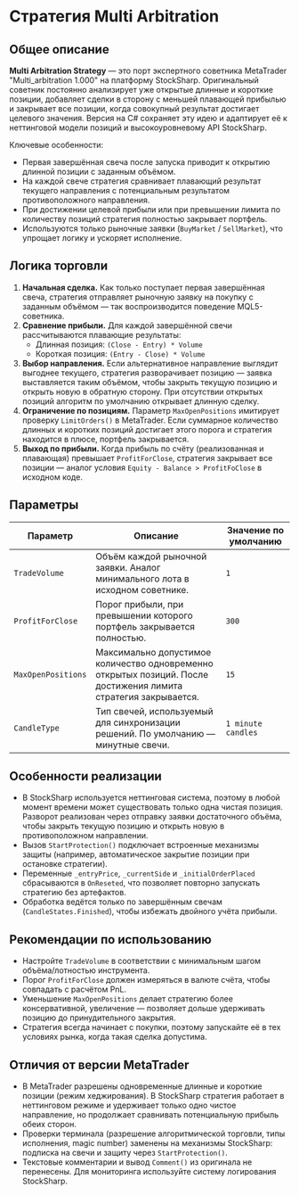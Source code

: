 # Стратегия Multi Arbitration

## Общее описание
**Multi Arbitration Strategy** — это порт экспертного советника MetaTrader "Multi_arbitration 1.000" на платформу StockSharp. Оригинальный советник постоянно анализирует уже открытые длинные и короткие позиции, добавляет сделки в сторону с меньшей плавающей прибылью и закрывает все позиции, когда совокупный результат достигает целевого значения. Версия на C# сохраняет эту идею и адаптирует её к неттинговой модели позиций и высокоуровневому API StockSharp.

Ключевые особенности:
- Первая завершённая свеча после запуска приводит к открытию длинной позиции с заданным объёмом.
- На каждой свече стратегия сравнивает плавающий результат текущего направления с потенциальным результатом противоположного направления.
- При достижении целевой прибыли или при превышении лимита по количеству позиций стратегия полностью закрывает портфель.
- Используются только рыночные заявки (`BuyMarket` / `SellMarket`), что упрощает логику и ускоряет исполнение.

## Логика торговли
1. **Начальная сделка.** Как только поступает первая завершённая свеча, стратегия отправляет рыночную заявку на покупку с заданным объёмом — так воспроизводится поведение MQL5-советника.
2. **Сравнение прибыли.** Для каждой завершённой свечи рассчитываются плавающие результаты:
   - Длинная позиция: `(Close - Entry) * Volume`
   - Короткая позиция: `(Entry - Close) * Volume`
3. **Выбор направления.** Если альтернативное направление выглядит выгоднее текущего, стратегия разворачивает позицию — заявка выставляется таким объёмом, чтобы закрыть текущую позицию и открыть новую в обратную сторону. При отсутствии открытых позиций алгоритм по умолчанию открывает длинную сделку.
4. **Ограничение по позициям.** Параметр `MaxOpenPositions` имитирует проверку `LimitOrders()` в MetaTrader. Если суммарное количество длинных и коротких позиций достигает этого порога и стратегия находится в плюсе, портфель закрывается.
5. **Выход по прибыли.** Когда прибыль по счёту (реализованная и плавающая) превышает `ProfitForClose`, стратегия закрывает все позиции — аналог условия `Equity - Balance > ProfitFoClose` в исходном коде.

## Параметры
| Параметр | Описание | Значение по умолчанию |
| -------- | -------- | --------------------- |
| `TradeVolume` | Объём каждой рыночной заявки. Аналог минимального лота в исходном советнике. | `1` |
| `ProfitForClose` | Порог прибыли, при превышении которого портфель закрывается полностью. | `300` |
| `MaxOpenPositions` | Максимально допустимое количество одновременно открытых позиций. После достижения лимита стратегия закрывается. | `15` |
| `CandleType` | Тип свечей, используемый для синхронизации решений. По умолчанию — минутные свечи. | `1 minute candles` |

## Особенности реализации
- В StockSharp используется неттинговая система, поэтому в любой момент времени может существовать только одна чистая позиция. Разворот реализован через отправку заявки достаточного объёма, чтобы закрыть текущую позицию и открыть новую в противоположном направлении.
- Вызов `StartProtection()` подключает встроенные механизмы защиты (например, автоматическое закрытие позиции при остановке стратегии).
- Переменные `_entryPrice`, `_currentSide` и `_initialOrderPlaced` сбрасываются в `OnReseted`, что позволяет повторно запускать стратегию без артефактов.
- Обработка ведётся только по завершённым свечам (`CandleStates.Finished`), чтобы избежать двойного учёта прибыли.

## Рекомендации по использованию
- Настройте `TradeVolume` в соответствии с минимальным шагом объёма/лотностью инструмента.
- Порог `ProfitForClose` должен измеряться в валюте счёта, чтобы совпадать с расчётом PnL.
- Уменьшение `MaxOpenPositions` делает стратегию более консервативной, увеличение — позволяет дольше удерживать позицию до принудительного закрытия.
- Стратегия всегда начинает с покупки, поэтому запускайте её в тех условиях рынка, когда такая сделка допустима.

## Отличия от версии MetaTrader
- В MetaTrader разрешены одновременные длинные и короткие позиции (режим хеджирования). В StockSharp стратегия работает в неттинговом режиме и удерживает только одно чистое направление, но продолжает сравнивать потенциальную прибыль обеих сторон.
- Проверки терминала (разрешение алгоритмической торговли, типы исполнения, magic number) заменены на механизмы StockSharp: подписка на свечи и защиту через `StartProtection()`.
- Текстовые комментарии и вывод `Comment()` из оригинала не перенесены. Для мониторинга используйте систему логирования StockSharp.
